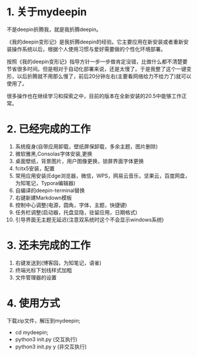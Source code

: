 # 1. 关于mydeepin
不是deepin折腾我，就是我折腾deepin。

《我的deepin变形记》是我折腾deepin的经验。它主要应用在新安装或者重新安装操作系统以后，根据个人使用习惯与爱好需要做的个性化环境部署。

按照《我的deepin变形记》指导方针一步一步做肯定没错，比做什么都不清楚要节省很多时间。但是相对于自动化部署来说，还是太慢了。于是我整了这个一键变形，以后折腾就不用那么慢了，前后20分钟左右(主要看网络给力不给力了)就可以使用了。

很多操作也在继续学习和探索之中，目前的版本在全新安装的20.5中能够工作正常。

# 2. 已经完成的工作
1. 系统瘦身(自带应用卸载，壁纸屏保卸载，多余主题，图片删除)
2. 微软雅黑,Consolas字体安装,更换
3. 桌面壁纸，背景图片，用户图像更换，锁屏界面字体更换
4. fcitx5安装，配置
5. 常用应用安装(Edge浏览器，微信，WPS，网易云音乐，坚果云，百度网盘，为知笔记，Typora编辑器)
6. 自编译的deepin-terminal替换
7. 右键新建Markdown模板
8. 控制中心调整(电源，圆角，字体，主题，快捷键)
9. 任务栏调整(启动器，托盘显隐，驻留应用，日期格式)
10. 引导界面无主题无延迟(注意双系统时这个不会显示windows系统)

# 3. 还未完成的工作
1. 右键发送到(博客园，为知笔记，语雀)
2. 终端光标下划线样式加粗
3. 文件管理器的设置

# 4. 使用方式
下载zip文件，解压到mydeepin;
+ cd mydeepin;
+ python3 init.py (交互执行)
+ python3 init.py y (非交互执行)
